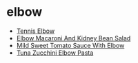 # elbow

 * [Tennis Elbow](../index/t/tennis-elbow-200537.json)
 * [Elbow Macaroni And Kidney Bean Salad](../index/e/elbow-macaroni-and-kidney-bean-salad.json)
 * [Mild Sweet Tomato Sauce With Elbow](../index/m/mild-sweet-tomato-sauce-with-elbow.json)
 * [Tuna Zucchini Elbow Pasta](../index/t/tuna-zucchini-elbow-pasta.json)
